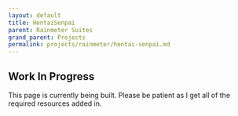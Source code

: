 ```yaml
---
layout: default
title: HentaiSenpai
parent: Rainmeter Suites
grand_parent: Projects
permalink: projects/rainmeter/hentai-senpai.md
---
```



## Work In Progress

This page is currently being built. Please be patient as I get all of the required resources added in.
